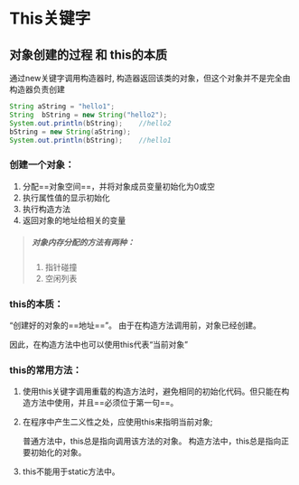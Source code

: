 # This关键字

## 对象创建的过程 和  this的本质

通过new关键字调用构造器时, 构造器返回该类的对象，但这个对象并不是完全由构造器负责创建

```java
String aString = "hello1";
String  bString = new String("hello2");
System.out.println(bString);	//hello2
bString = new String(aString);
System.out.println(bString);	//hello1
```

### 创建一个对象：

1. 分配==对象空间==，并将对象成员变量初始化为0或空
2. 执行属性值的显示初始化
3. 执行构造方法
4. 返回对象的地址给相关的变量

> ##### 对象内存分配的方法有两种：
>
> 	1. 指针碰撞
> 	1. 空闲列表

### this的本质：

“创建好的对象的==地址==”。 由于在构造方法调用前，对象已经创建。

因此，在构造方法中也可以使用this代表“当前对象”

### this的常用方法：

1. 使用this关键字调用重载的构造方法时，避免相同的初始化代码。但只能在构造方法中使用，并且==必须位于第一句==。

2. 在程序中产生二义性之处，应使用this来指明当前对象;

   普通方法中，this总是指向调用该方法的对象。	构造方法中，this总是指向正要初始化的对象。

3. this不能用于static方法中。











